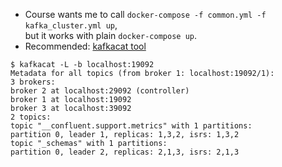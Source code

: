 
* Course wants me to call `docker-compose -f common.yml -f kafka_cluster.yml up`,  
but it works with plain `docker-compose up`. 
* Recommended: [kafkacat tool](https://docs.confluent.io/platform/current/app-development/kafkacat-usage.html)
```
$ kafkacat -L -b localhost:19092
Metadata for all topics (from broker 1: localhost:19092/1):
3 brokers:
broker 2 at localhost:29092 (controller)
broker 1 at localhost:19092
broker 3 at localhost:39092
2 topics:
topic "__confluent.support.metrics" with 1 partitions:
partition 0, leader 1, replicas: 1,3,2, isrs: 1,3,2
topic "_schemas" with 1 partitions:
partition 0, leader 2, replicas: 2,1,3, isrs: 2,1,3
```
 